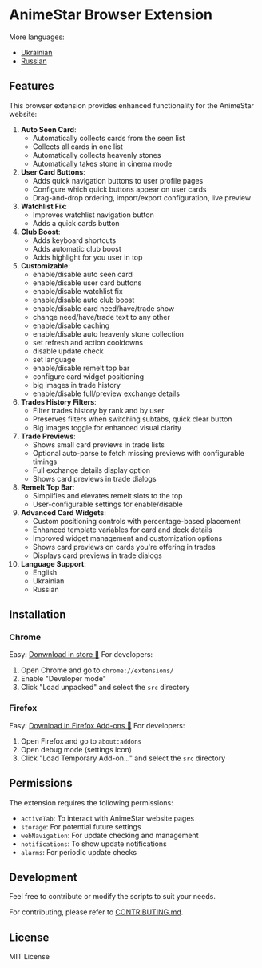# AnimeStar Browser Extension

More languages:
- [Ukrainian](./README_UA.md)
- [Russian](./README_RU.md)

## Features

This browser extension provides enhanced functionality for the AnimeStar website:

1. **Auto Seen Card**:
    - Automatically collects cards from the seen list
    - Collects all cards in one list
    - Automatically collects heavenly stones
    - Automatically takes stone in cinema mode
2. **User Card Buttons**: 
    - Adds quick navigation buttons to user profile pages
    - Configure which quick buttons appear on user cards
    - Drag-and-drop ordering, import/export configuration, live preview
3. **Watchlist Fix**: 
    - Improves watchlist navigation button
    - Adds a quick cards button
4. **Club Boost**: 
    - Adds keyboard shortcuts
    - Adds automatic club boost
    - Adds highlight for you user in top
5. **Customizable**: 
    - enable/disable auto seen card
    - enable/disable user card buttons
    - enable/disable watchlist fix
    - enable/disable auto club boost
    - enable/disable card need/have/trade show
    - change need/have/trade text to any other
    - enable/disable caching
    - enable/disable auto heavenly stone collection
    - set refresh and action cooldowns
    - disable update check
    - set language
    - enable/disable remelt top bar
    - configure card widget positioning
    - big images in trade history
    - enable/disable full/preview exchange details
7. **Trades History Filters**:
    - Filter trades history by rank and by user
    - Preserves filters when switching subtabs, quick clear button
    - Big images toggle for enhanced visual clarity
8. **Trade Previews**:
    - Shows small card previews in trade lists
    - Optional auto-parse to fetch missing previews with configurable timings
    - Full exchange details display option
    - Shows card previews in trade dialogs
9. **Remelt Top Bar**:
    - Simplifies and elevates remelt slots to the top
    - User-configurable settings for enable/disable
10. **Advanced Card Widgets**:
    - Custom positioning controls with percentage-based placement
    - Enhanced template variables for card and deck details
    - Improved widget management and customization options
    - Shows card previews on cards you're offering in trades
    - Displays card previews in trade dialogs
13. **Language Support**: 
    - English
    - Ukrainian
    - Russian

## Installation

### Chrome
Easy: [Donwnload in store 👾](https://chromewebstore.google.com/detail/animestar-extension/ocpbplnohadkjdindnodcmpmjboifjae)
For developers:
1. Open Chrome and go to `chrome://extensions/`
2. Enable "Developer mode"
3. Click "Load unpacked" and select the `src` directory

### Firefox
Easy: [Download in Firefox Add-ons 🦊](https://addons.mozilla.org/firefox/addon/animestar-extension/)
For developers:
1. Open Firefox and go to `about:addons`
2. Open debug mode (settings icon)
3. Click "Load Temporary Add-on..." and select the `src` directory

## Permissions

The extension requires the following permissions:
- `activeTab`: To interact with AnimeStar website pages
- `storage`: For potential future settings
- `webNavigation`: For update checking and management
- `notifications`: To show update notifications
- `alarms`: For periodic update checks

## Development

Feel free to contribute or modify the scripts to suit your needs.

For contributing, please refer to [CONTRIBUTING.md](./CONTRIBUTING.md).

## License

MIT License
